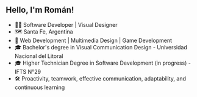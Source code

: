 <!--
**romanrios/romanrios** is a ✨ _special_ ✨ repository because its `README.md` (this file) appears on your GitHub profile.

Here are some ideas to get you started:

- 🔭 I’m currently working on ...
- 🌱 I’m currently learning ...
- 👯 I’m looking to collaborate on ...
- 🤔 I’m looking for help with ...
- 💬 Ask me about ...
- 📫 How to reach me: ...
- 😄 Pronouns: ...
- ⚡ Fun fact: ...
-->

## Hello, I'm Román!

- 👨‍💻 Software Developer | Visual Designer
- 🗺️ Santa Fe, Argentina
- 🎯 Web Development | Multimedia Design | Game Development
- 🎓 Bachelor's degree in Visual Communication Design - Universidad Nacional del Litoral
- 🎓 Higher Technician Degree in Software Development (in progress) - IFTS N°29
- 🛠️ Proactivity, teamwork, effective communication, adaptability, and continuous learning


